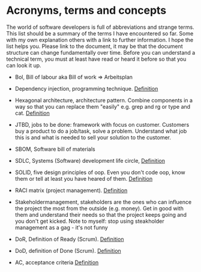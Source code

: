 # Acronyms, terms and concepts

The world of software developers is full of abbreviations and strange terms. This list should be a summary of the terms I have encountered so far. Some with my own explanation others with a link to further information. I hope the list helps you. Please link to the document, it may be that the document structure can change fundamentally over time.
Before you can understand a technical term, you must at least have read or heard it before so that you can look it up.


- Bol, Bill of labour aka Bill of work => Arbeitsplan
- Dependency injection, programming technique. [Definition](https://en.wikipedia.org/wiki/Dependency_injection)
- Hexagonal architecture, architecture pattern. Combine components in a way so that you can replace them "easily" e.g. grep and rg or type and cat. [Definition](https://en.wikipedia.org/wiki/Hexagonal_architecture_(software))
- JTBD, jobs to be done: framework with focus on customer. Customers buy a product to do a job/task, solve a problem. Understand what job this is and what is needed to sell your solution to the customer.
- SBOM, Software bill of materials
- SDLC, Systems (Software) development life circle, [Definition](https://en.wikipedia.org/wiki/Systems_development_life_cycle)
- SOLID, five design principles of oop. Even you don't code oop, know them or tell at least you have heared of them. [Definition](https://en.wikipedia.org/wiki/SOLID)
- RACI matrix (project management). [Definition](https://en.wikipedia.org/wiki/Responsibility_assignment_matrix)
- Stakeholdermanagement, stakeholders are the ones who can influence the project the most from the outside (e.g. money). Get in good with them and understand their needs so that the project keeps going and you don't get kicked. Note to myself: stop using steakholder management as a gag - it's not funny

- DoR, Definition of Ready (Scrum). [Definition](https://www.scruminc.com/definition-of-ready/)
- DoD, definition of Done (Scrum). [Definition](https://scrumbook.org/value-stream/definition-of-done.html)
- AC, acceptance criteria [Definition](https://en.wikipedia.org/wiki/Acceptance_testing#Acceptance_criteria)
